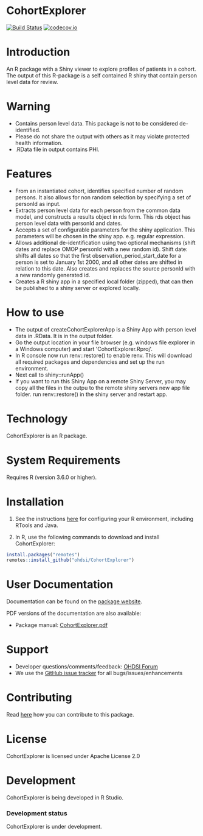 CohortExplorer
================


[![Build Status](https://github.com/OHDSI/CohortExplorer/workflows/R-CMD-check/badge.svg)](https://github.com/OHDSI/CohortExplorer/actions?query=workflow%3AR-CMD-check)
[![codecov.io](https://codecov.io/github/OHDSI/CohortExplorer/coverage.svg?branch=main)](https://codecov.io/github/OHDSI/CohortExplorer?branch=main)

Introduction
============

An R package with a Shiny viewer to explore profiles of patients in a cohort. The output of this R-package is a self contained R shiny that contain person level data for review. 

Warning
========

- Contains person level data. This package is not to be considered de-identified.
- Please do not share the output with others as it may violate protected health information.
- .RData file in output contains PHI.

Features
========

- From an instantiated cohort, identifies specified number of random persons. It also allows for non random selection by specifying a set of personId as input.
- Extracts person level data for each person from the common data model, and constructs a results object in rds form. This rds object has person level data with personId and dates.
- Accepts a set of configurable parameters for the shiny application. This parameters will be chosen in the shiny app. e.g. regular expression.
- Allows additional de-identification using two optional mechanisms (shift dates and replace OMOP personId with a new random id). Shift date: shifts all dates so that the first observation_period_start_date for a person is set to January 1st 2000, and all other dates are shifted in relation to this date. Also creates and replaces the source personId with a new randomly generated id.
- Creates a R shiny app in a specified local folder (zipped), that can then be published to a shiny server or explored locally.

How to use
========

- The output of createCohortExplorerApp is a Shiny App with person level data in .RData. It is in the output folder.
- Go the output location in your file browser (e.g. windows file explorer in a Windows computer) and start 'CohortExplorer.Rproj'.
- In R console now run renv::restore() to enable renv. This will download all required packages and dependencies and set up the run environment. 
- Next call to shiny::runApp() 
- If you want to run this Shiny App on a remote Shiny Server, you may copy all the files in the outpu to the remote shiny servers new app file folder. run renv::restore() in the shiny server and restart app.

Technology
============
CohortExplorer is an R package.

System Requirements
============
Requires R (version 3.6.0 or higher). 

Installation
=============
1. See the instructions [here](https://ohdsi.github.io/Hades/rSetup.html) for configuring your R environment, including RTools and Java.

2. In R, use the following commands to download and install CohortExplorer:

  ```r
  install.packages("remotes")
  remotes::install_github("ohdsi/CohortExplorer")
  ```

User Documentation
==================
Documentation can be found on the [package website](https://ohdsi.github.io/CohortExplorer).

PDF versions of the documentation are also available:
* Package manual: [CohortExplorer.pdf](https://raw.githubusercontent.com/OHDSI/CohortExplorer/main/extras/CohortExplorer.pdf)

Support
=======
* Developer questions/comments/feedback: <a href="http://forums.ohdsi.org/c/developers">OHDSI Forum</a>
* We use the <a href="https://github.com/OHDSI/CohortExplorer/issues">GitHub issue tracker</a> for all bugs/issues/enhancements

Contributing
============
Read [here](https://ohdsi.github.io/Hades/contribute.html) how you can contribute to this package.

License
=======
CohortExplorer is licensed under Apache License 2.0

Development
===========
CohortExplorer is being developed in R Studio.

### Development status

CohortExplorer is under development.
